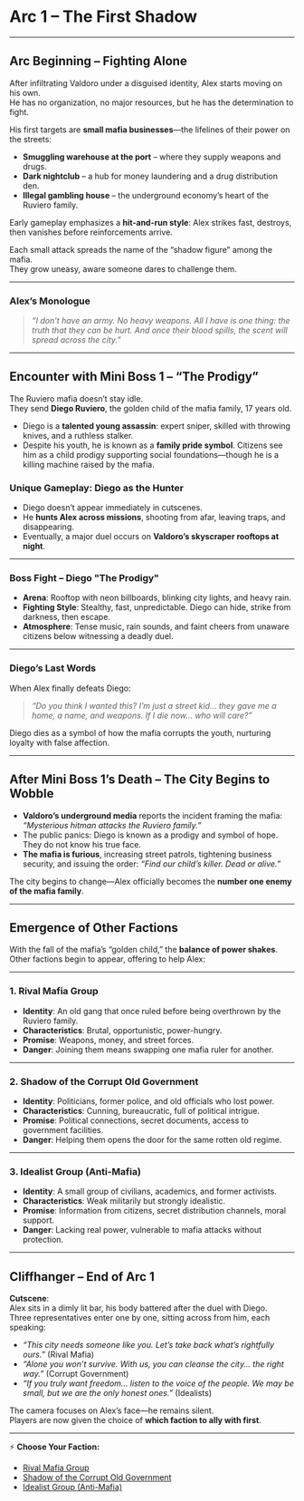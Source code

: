 # **Arc 1 – The First Shadow**

---

## **Arc Beginning – Fighting Alone**

After infiltrating Valdoro under a disguised identity, Alex starts moving on his own.  
He has no organization, no major resources, but he has the determination to fight.

His first targets are **small mafia businesses**—the lifelines of their power on the streets:

- **Smuggling warehouse at the port** – where they supply weapons and drugs.
- **Dark nightclub** – a hub for money laundering and a drug distribution den.
- **Illegal gambling house** – the underground economy’s heart of the Ruviero family.

Early gameplay emphasizes a **hit-and-run style**: Alex strikes fast, destroys, then vanishes before reinforcements arrive.

Each small attack spreads the name of the “shadow figure” among the mafia.  
They grow uneasy, aware someone dares to challenge them.

---

### **Alex’s Monologue**

> _“I don’t have an army. No heavy weapons. All I have is one thing: the truth that they can be hurt. And once their blood spills, the scent will spread across the city.”_

---

## **Encounter with Mini Boss 1 – “The Prodigy”**

The Ruviero mafia doesn’t stay idle.  
They send **Diego Ruviero**, the golden child of the mafia family, 17 years old.

- Diego is a **talented young assassin**: expert sniper, skilled with throwing knives, and a ruthless stalker.
- Despite his youth, he is known as a **family pride symbol**. Citizens see him as a child prodigy supporting social foundations—though he is a killing machine raised by the mafia.

### **Unique Gameplay: Diego as the Hunter**

- Diego doesn’t appear immediately in cutscenes.
- He **hunts Alex across missions**, shooting from afar, leaving traps, and disappearing.
- Eventually, a major duel occurs on **Valdoro’s skyscraper rooftops at night**.

---

### **Boss Fight – Diego "The Prodigy"**

- **Arena**: Rooftop with neon billboards, blinking city lights, and heavy rain.
- **Fighting Style**: Stealthy, fast, unpredictable. Diego can hide, strike from darkness, then escape.
- **Atmosphere**: Tense music, rain sounds, and faint cheers from unaware citizens below witnessing a deadly duel.

---

### **Diego’s Last Words**

When Alex finally defeats Diego:

> _“Do you think I wanted this? I’m just a street kid… they gave me a home, a name, and weapons. If I die now… who will care?”_

Diego dies as a symbol of how the mafia corrupts the youth, nurturing loyalty with false affection.

---

## **After Mini Boss 1’s Death – The City Begins to Wobble**

- **Valdoro’s underground media** reports the incident framing the mafia: _“Mysterious hitman attacks the Ruviero family.”_
- The public panics: Diego is known as a prodigy and symbol of hope. They do not know his true face.
- **The mafia is furious**, increasing street patrols, tightening business security, and issuing the order: _“Find our child’s killer. Dead or alive.”_

The city begins to change—Alex officially becomes the **number one enemy of the mafia family**.

---

## **Emergence of Other Factions**

With the fall of the mafia’s “golden child,” the **balance of power shakes**.  
Other factions begin to appear, offering to help Alex:

---

### 1. **Rival Mafia Group**

- **Identity**: An old gang that once ruled before being overthrown by the Ruviero family.
- **Characteristics**: Brutal, opportunistic, power-hungry.
- **Promise**: Weapons, money, and street forces.
- **Danger**: Joining them means swapping one mafia ruler for another.

---

### 2. **Shadow of the Corrupt Old Government**

- **Identity**: Politicians, former police, and old officials who lost power.
- **Characteristics**: Cunning, bureaucratic, full of political intrigue.
- **Promise**: Political connections, secret documents, access to government facilities.
- **Danger**: Helping them opens the door for the same rotten old regime.

---

### 3. **Idealist Group (Anti-Mafia)**

- **Identity**: A small group of civilians, academics, and former activists.
- **Characteristics**: Weak militarily but strongly idealistic.
- **Promise**: Information from citizens, secret distribution channels, moral support.
- **Danger**: Lacking real power, vulnerable to mafia attacks without protection.

---

## **Cliffhanger – End of Arc 1**

**Cutscene**:  
Alex sits in a dimly lit bar, his body battered after the duel with Diego.  
Three representatives enter one by one, sitting across from him, each speaking:

- _“This city needs someone like you. Let’s take back what’s rightfully ours.”_ (Rival Mafia)
- _“Alone you won’t survive. With us, you can cleanse the city… the right way.”_ (Corrupt Government)
- _“If you truly want freedom… listen to the voice of the people. We may be small, but we are the only honest ones.”_ (Idealists)

The camera focuses on Alex’s face—he remains silent.  
Players are now given the choice of **which faction to ally with first**.

---

⚡ **Choose Your Faction:**

- [Rival Mafia Group](/story-1)
- [Shadow of the Corrupt Old Government](/story-2)
- [Idealist Group (Anti-Mafia)](/story-3)
